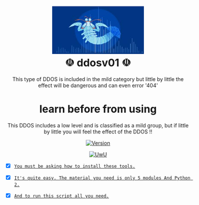 <h1 align="center">
 <img src="https://github.com/MrxMilzu/ddosv01/blob/main/images%20(23).jpeg" width="250px"><br>
 ☫ ddosv01 ☫
</h1>
<p align="center">
This type of DDOS is included in the mild category  but little by little the effect will be dangerous and can even error '404'
</p>
<h1 align="center">
 learn before from using
</h1>
<p align="center">
This DDOS includes a low level and is classified as a mild group, but if little by little you will feel the effect of the DDOS !!
</p>
<p align="center">
	<a href="https://deno.land" target="_blank">
    	<img src="https://img.shields.io/badge/Version-0.1-7DCDE3?style=for-the-badge" alt="Version">
</p>
<p align="center">
  <a href="https://github.com/MrxMilzu"><img src="http://readme-typing-svg.herokuapp.com?color=FFFFFF&center=true&vCenter=true&multiline=false&lines=Install+Script+By+Facebook+MxtQuest" alt="UwU">
</p>

		
- [x] ```You must be asking how to install these tools.```

- [x] ```It's quite easy. The material you need is only 5 modules And Python 2.```

- [x] ```And to run this script all you need.```

